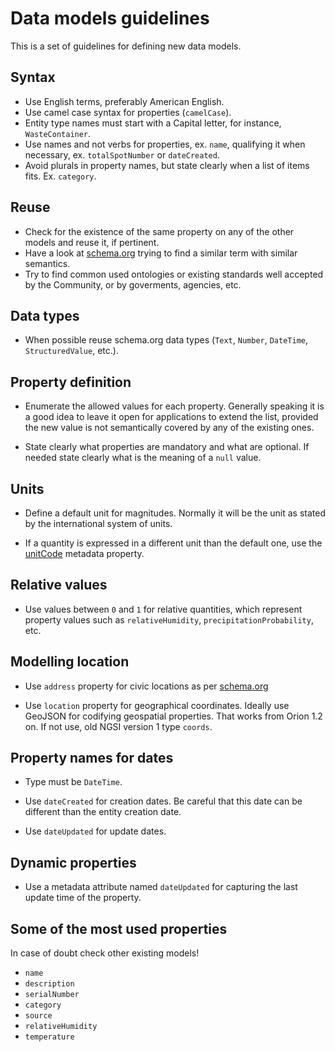 # Data models guidelines

This is a set of guidelines for defining new data models. 

## Syntax

+ Use English terms, preferably American English.
+ Use camel case syntax for properties (`camelCase`). 
+ Entity type names must start with a Capital letter, for instance, `WasteContainer`.
+ Use names and not verbs for properties, ex. `name`, qualifying it when necessary, ex. `totalSpotNumber` or `dateCreated`.
+ Avoid plurals in property names, but state clearly when a list of items fits. Ex. `category`. 

## Reuse

+ Check for the existence of the same property on any of the other models and reuse it, if pertinent. 
+ Have a look at  [schema.org](http://schema.org) trying to find a similar term with similar semantics.
+ Try to find common used ontologies or existing standards well accepted by the Community, or by goverments, agencies, etc. 

## Data types

+ When possible reuse schema.org data types (`Text`, `Number`, `DateTime`, `StructuredValue`, etc.).

## Property definition

+ Enumerate the allowed values for each property. Generally speaking it is a good idea to leave it open for applications
to extend the list, provided the new value is not semantically covered by any of the existing ones.

+ State clearly what properties are mandatory and what are optional. If needed state clearly what is the meaning of a
`null` value. 

## Units

+ Define a default unit for magnitudes. Normally it will be the unit as stated by the international system of units.

+ If a quantity is expressed in a different unit than the default one, use the [unitCode](http://schema.org/unitCode) metadata
property.

## Relative values

+ Use values between `0` and `1` for relative quantities, which represent property values
such as `relativeHumidity`, `precipitationProbability`, etc. 

## Modelling location

+ Use `address` property for civic locations as per [schema.org](http://schema.org/address)

+ Use `location` property for geographical coordinates. Ideally use GeoJSON for codifying geospatial properties. That works
from Orion 1.2 on. If not use, old NGSI version 1 type `coords`. 

## Property names for dates

+ Type must be `DateTime`.

+ Use `dateCreated` for creation dates. Be careful that this date can be different than the entity creation date.

+ Use `dateUpdated` for update dates.

## Dynamic properties

+ Use a metadata attribute named `dateUpdated` for capturing the last update time of the property.

## Some of the most used properties

In case of doubt check other existing models! 

+ `name`
+ `description`
+ `serialNumber`
+ `category`
+ `source`
+ `relativeHumidity`
+ `temperature`